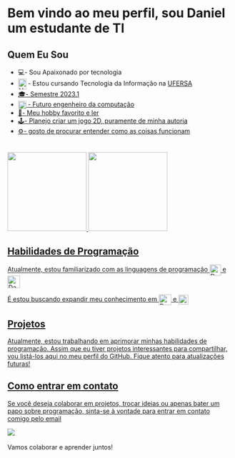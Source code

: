 # Bem vindo ao meu perfil, sou Daniel um estudante de TI 

## Quem Eu Sou

- 💻- Sou Apaixonado por tecnologia
- <img align="center" src="https://i0.wp.com/assecom.ufersa.edu.br/wp-content/uploads/sites/24/2014/09/PNG-bras%C3%A3o-Ufersa.png?w=400&ssl=1" alt="UFERSA Logo" width="18" height="25"/> - Estou cursando Tecnologia da Informação na <a href = "https://ufersa.edu.br/">UFERSA
- 🎓- Semestre 2023.1
- <img align="center" src="https://github.com/DanielNeres/DanielNeres/assets/146374053/24cec422-4028-4421-9b8b-f2bf12cd4678" alt="UFERSA Logo" width="18" height="18"/> - Futuro engenheiro da computação
- 📖- Meu hobby favorito e ler
- 🕹️- Planejo criar um jogo 2D, puramente de minha autoria
- ⚙️- gosto de procurar entender como as coisas funcionam

#

<div>
<a href="https://beacons.ai/DanielNeres">
  <img height="177em" src="https://github-readme-stats.vercel.app/api?username=DanielNeres&show_icons=true&theme=dark&include_all_commits=true&count_private=true"/>
  <img height="177em" src="https://github-readme-stats.vercel.app/api/top-langs/?username=DanielNeres&show&layout=compact&langs=16&theme=dark"/>
<div>

## Habilidades de Programação

Atualmente, estou familiarizado com as linguagens de programação <img align="center" alt="Daniel-C" height="25" width="25" src="https://cdn.jsdelivr.net/gh/devicons/devicon/icons/c/c-original.svg">  e  <img align="center" alt="Daniel-C" height="28" width="28" src="https://github.com/DanielNeres/DanielNeres/assets/146374053/e9ee1488-cf65-4e3e-8af8-32894d222fb9">

É estou buscando expandir meu conhecimento em <img align="center" alt="Daniel-Java" height="24" width="28" src="https://cdn.iconscout.com/icon/free/png-256/free-java-59-1174952.png?f=webp">  e  <img align="center" alt="Daniel-Python" height="22" width="22" src="https://frack.nl/w/images/e/ea/Python_logo.png">
  
## Projetos

Atualmente, estou trabalhando em aprimorar minhas habilidades de programação. Assim que eu tiver projetos interessantes para compartilhar, vou listá-los aqui no meu perfil do GitHub. Fique atento para atualizações futuras!

## Como entrar em contato

Se você deseja colaborar em projetos, trocar ideias ou apenas bater um papo sobre programação, sinta-se à vontade para entrar em contato comigo pelo email
<div>
<a href = "mailto:danielnerres@gmail.com"><img src="https://img.shields.io/badge/Gmail-D14836?style=for-the-badge&logo=gmail&logoColor=white" alvo ="_blank"></a>
<div>  
  <br>
Vamos colaborar e aprender juntos!
